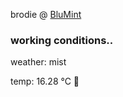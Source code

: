 brodie @ [BluMint](https://www.linkedin.com/company/blumint-io/)

<!--weather_start-->
### working conditions..

weather: mist 

temp: 16.28 °C 👕

<!--weather_end-->
